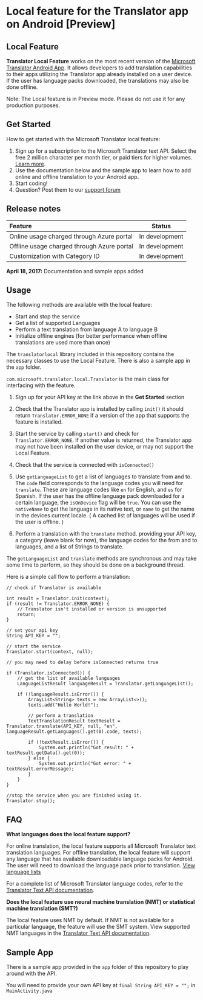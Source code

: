 # Local feature for the Translator app on Android [Preview]

## Local Feature

**Translator Local Feature** works on the most recent version of the [Microsoft Translator Android App](https://translator.microsoft.com/apps/android/).  It allows developers to add translation capabilities to their apps utilizing the Translator app already installed on a user device.  If the user has language packs downloaded, the translations may also be done offline.

Note: The Local feature is in Preview mode. Please do not use it for any production purposes.
## Get Started

How to get started with the Microsoft Translator local feature:

1. Sign up for a subscription to the Microsoft Translator text API. Select the free 2 million character per month tier, or paid tiers for higher volumes. [Learn more](https://docs.microsoft.com/en-us/azure/cognitive-services/translator/translator-text-how-to-signup). 
2. Use the documentation below and the sample app to learn how to add online and offline translation to your Android app.
3. Start coding!
4. Question? Post them to our [support forum](https://stackoverflow.com/questions/tagged/microsoft-translator)

## Release notes

| Feature    | Status |
|:----------- |:-------------:|
|Online usage charged through Azure portal| In development|
|Offline usage charged through Azure portal| In development|
|Customization with Category ID| In development|

**April 18, 2017:** Documentation and sample apps added 

## Usage

The following methods are available with the local feature:

- Start and stop the service
- Get a list of supported Languages
- Perform a text translation from language A to language B
- Initialize offline engines (for better performance when offline translations are used more than once)

The `translatorlocal` library included in this repository contains the necessary classes to use the Local Feature. There is also a sample app in the `app` folder.

`com.microsoft.translator.local.Translator` is the main class for interfacing with the feature.

1. Sign up for your API key at the link above in the **Get Started** section

2. Check that the Translator app is installed by calling `init()` it should return `Translator.ERROR_NONE` if a version of the app that supports the feature is installed.

3. Start the service by calling `start()` and check for `Translator.ERROR_NONE`.  If another value is returned, the Translator app may not have been installed on the user device, or may not support the Local Feature.

4. Check that the service is connected with `isConnected()`

5. Use `getLanguageList` to get a list of languages to translate from and to. The `code` field corresponds to the language codes you will need for `translate`. These are language codes like `en` for English, and `es` for Spanish.  If the user has the offline language pack downloaded for a certain language, the `isOnDevice` flag will be `true`. You can use the `nativeName` to get the language in its native text, or `name` to get the name in the devices current locale. ( A cached list of languages will be used if the user is offline. )

6. Perform a translation with the `translate` method. providing your API key, a category (leave blank for now), the language codes for the from and to languages, and a list of Strings to translate.

The `getLanguageList` and `translate` methods are synchronous and may take some time to perform, so they should be done on a background thread.


Here is a simple call flow to perform a translation:

```
// check if Translator is available

int result = Translator.init(context);
if (result != Translator.ERROR_NONE) {
    // Translator isn't installed or version is unsupported
    return;
}

// set your api key
String API_KEY = "";

// start the service
Translator.start(context, null);

// you may need to delay before isConnected returns true

if (Translator.isConnected()) {
    // get the list of available languages
    LanguageListResult languageResult = Translator.getLanguageList();

    if (!languageResult.isError()) {
        ArrayList<String> texts = new ArrayList<>();
        texts.add("Hello World!");
        
        // perform a translation
        TextTranslationResult textResult = Translator.translate(API_KEY, null, "en", languageResult.getLanguages().get(0).code, texts);
    
        if (!textResult.isError()) {
            System.out.println("Got result: " + textResult.getData().get(0));
        } else {
            System.out.println("Got error: " + textResult.errorMessage);
        }
    }
}

//stop the service when you are finished using it.
Translator.stop();
```

## FAQ

**What languages does the local feature support?**

For online translation, the local feature supports all Microsoft Translator text translation languages. For offline translation, the local feature will support any language that has available downloadable language packs for Android. The user will need to download the language pack prior to translation. [View language lists](https://translator.microsoft.com/help/articles/languages/)

For a complete list of Microsoft Translator language codes, refer to the [Translator Text API documentation](https://docs.microsoft.com/en-us/azure/cognitive-services/translator/languages).

**Does the local feature use neural machine translation (NMT) or statistical machine translation (SMT?)**

The local feature uses NMT by default. If NMT is not available for a particular language, the feature will use the SMT system. View supported NMT languages in the [Translator Text API documentation](https://docs.microsoft.com/en-us/azure/cognitive-services/translator/languages).

## Sample App

There is a sample app provided in the `app` folder of this repository to play around with the API.

You will need to provide your own API key at `final String API_KEY = "";` in `MainActivity.java`

